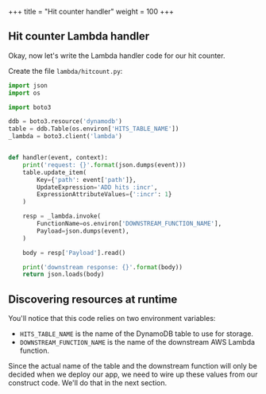 +++
title = "Hit counter handler"
weight = 100
+++

## Hit counter Lambda handler

Okay, now let's write the Lambda handler code for our hit counter.

Create the file `lambda/hitcount.py`:

```python
import json
import os

import boto3

ddb = boto3.resource('dynamodb')
table = ddb.Table(os.environ['HITS_TABLE_NAME'])
_lambda = boto3.client('lambda')


def handler(event, context):
    print('request: {}'.format(json.dumps(event)))
    table.update_item(
        Key={'path': event['path']},
        UpdateExpression='ADD hits :incr',
        ExpressionAttributeValues={':incr': 1}
    )

    resp = _lambda.invoke(
        FunctionName=os.environ['DOWNSTREAM_FUNCTION_NAME'],
        Payload=json.dumps(event),
    )

    body = resp['Payload'].read()

    print('downstream response: {}'.format(body))
    return json.loads(body)
```

## Discovering resources at runtime

You'll notice that this code relies on two environment variables:

 * `HITS_TABLE_NAME` is the name of the DynamoDB table to use for storage.
 * `DOWNSTREAM_FUNCTION_NAME` is the name of the downstream AWS Lambda function.

Since the actual name of the table and the downstream function will only be
decided when we deploy our app, we need to wire up these values from our
construct code. We'll do that in the next section.

